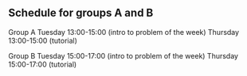 ## Schedule for groups A and B

Group A
Tuesday 13:00-15:00 (intro to problem of the week)
Thursday 13:00-15:00 (tutorial)

Group B
Tuesday 15:00-17:00 (intro to problem of the week)
Thursday 15:00-17:00 (tutorial)
